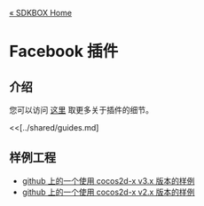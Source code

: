 [&#171; SDKBOX Home](http://sdkbox.com)

<h1>Facebook 插件</h1>

## 介绍

您可以访问 [这里](http://www.cocos2d-x.org/sdkbox/facebook) 取更多关于插件的细节。


<<[../shared/guides.md]


## 样例工程

* [github 上的一个使用 cocos2d-x v3.x 版本的样例](https://github.com/sdkbox/sdkbox-sample-facebook)
* [github 上的一个使用 cocos2d-x v2.x 版本的样例](https://github.com/sdkbox/sdkbox-facebook-sample-v2)
